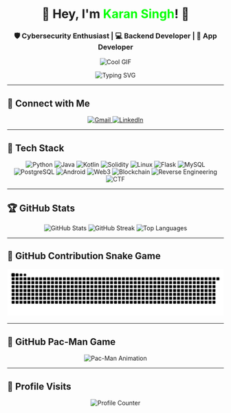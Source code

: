 <h1 align="center">🚀 Hey, I'm <span style="color:#00FF00">Karan Singh</span>! 👋</h1>

<h3 align="center">🛡️ Cybersecurity Enthusiast | 💻 Backend Developer | 📱 App Developer</h3>

<p align="center">
  <img src="https://media.giphy.com/media/f3iwJFOVOwuy7K6FFw/giphy.gif" height="150" alt="Cool GIF" />
</p>

<p align="center">
  <img src="https://readme-typing-svg.herokuapp.com?font=Fira+Code&weight=600&size=22&pause=1000&color=00FF00&center=true&vCenter=true&width=600&height=50&lines=Cybersecurity+%7C+App+Development+%7C+Backend;Problem+Solver+%7C+Tech+Explorer;Passionate+Learner+%7C+CTF+Player" alt="Typing SVG">
</p>

---

## 🔗 **Connect with Me**
<p align="center">
  <a href="mailto:karansingh73457@gmail.com">
    <img src="https://img.shields.io/badge/Gmail-D14836?style=for-the-badge&logo=gmail&logoColor=white" alt="Gmail" />
  </a>
  <a href="www.linkedin.com/in/karan-singh-725928333" target="_blank">
    <img src="https://img.shields.io/badge/LinkedIn-0077B5?style=for-the-badge&logo=linkedin&logoColor=white" alt="LinkedIn" />
  </a>
</p>

---

## 🚀 **Tech Stack**
<p align="center">
  <img src="https://img.shields.io/badge/Python-3776AB?style=for-the-badge&logo=python&logoColor=white" alt="Python" />
  <img src="https://img.shields.io/badge/Java-007396?style=for-the-badge&logo=openjdk&logoColor=white" alt="Java" />
  <img src="https://img.shields.io/badge/Kotlin-7F52FF?style=for-the-badge&logo=kotlin&logoColor=white" alt="Kotlin" />
  <img src="https://img.shields.io/badge/Solidity-363636?style=for-the-badge&logo=solidity&logoColor=white" alt="Solidity" />
  <img src="https://img.shields.io/badge/Linux-FCC624?style=for-the-badge&logo=linux&logoColor=black" alt="Linux" />
  <img src="https://img.shields.io/badge/Flask-000000?style=for-the-badge&logo=flask&logoColor=white" alt="Flask" />
  <img src="https://img.shields.io/badge/MySQL-4479A1?style=for-the-badge&logo=mysql&logoColor=white" alt="MySQL" />
  <img src="https://img.shields.io/badge/PostgreSQL-336791?style=for-the-badge&logo=postgresql&logoColor=white" alt="PostgreSQL" />
  <img src="https://img.shields.io/badge/Android-3DDC84?style=for-the-badge&logo=android&logoColor=white" alt="Android" />
  <img src="https://img.shields.io/badge/Web3-3C3C3D?style=for-the-badge&logo=web3.js&logoColor=white" alt="Web3" />
  <img src="https://img.shields.io/badge/Blockchain-121D33?style=for-the-badge&logo=ethereum&logoColor=white" alt="Blockchain" />
  <img src="https://img.shields.io/badge/Reverse%20Engineering-FF5733?style=for-the-badge&logo=gnuradio&logoColor=white" alt="Reverse Engineering" />
  <img src="https://img.shields.io/badge/CTF-9D00FF?style=for-the-badge&logo=hackthebox&logoColor=white" alt="CTF" />
</p>

---

## 🏆 **GitHub Stats**
<p align="center">
  <img src="https://github-readme-stats.vercel.app/api?username=normie69K&show_icons=true&count_private=true&theme=dracula&hide_border=true" height="160" alt="GitHub Stats" />
  <img src="https://github-readme-streak-stats.herokuapp.com/?user=normie69K&theme=dracula&hide_border=true" height="160" alt="GitHub Streak" />
  <img src="https://github-readme-stats.vercel.app/api/top-langs?username=normie69K&layout=compact&theme=dracula&hide_border=true" height="160" alt="Top Languages" />
</p>

---

## 🐍 **GitHub Contribution Snake Game**
<p align="center">
  <img src="https://raw.githubusercontent.com/normie69K/normie69K/output/snake.svg" alt="Snake Animation">
</p>

---

## 👾 **GitHub Pac-Man Game**
<p align="center">
  <img src="https://github.com/normie69K/normie69K/raw/output/github-pacman.svg" alt="Pac-Man Animation">
</p>

---

## 👀 **Profile Visits**
<p align="center">
  <img src="https://profile-counter.glitch.me/normie69K/count.svg" alt="Profile Counter" />
</p>
